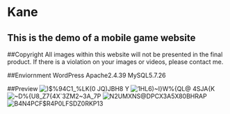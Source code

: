 # Kane

## This is the demo of a mobile game website

##Copyright
All images within this website will not be presented in the final product.
If there is a violation on your images or videos, please contact me.

##Enviornment
WordPress
Apache2.4.39
MySQL5.7.26

##Preview
![)$%94C1_%LK(0 JQ)JBH8 Y](https://user-images.githubusercontent.com/37644658/135040553-4f74df6d-5e40-4fa2-a611-cd9e4e1b63b6.png)
![1HL6)~I}W%{QL`@ 4SJ`A{K](https://user-images.githubusercontent.com/37644658/135040561-346b2e10-889b-4006-9928-7b1d7d258dcc.png)
![~D%{U8_Z7{4X`3ZM2~3A_7P](https://user-images.githubusercontent.com/37644658/135040568-b6f631f3-5102-4675-a900-7d96a4e1d148.png)
![N2UMXNS@DPCX3A5X80BHRAP](https://user-images.githubusercontent.com/37644658/135040577-a92a1758-195a-4376-ad7d-f57d1340c02c.png)
![B4N4PCF$R4P0LFSDZ0RKP13](https://user-images.githubusercontent.com/37644658/135040583-45466bec-f6a7-4fff-ada7-cdadb2247fd9.png)
